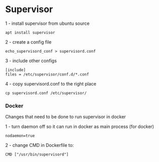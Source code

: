 # Supervisor

1 - install supervisor from ubuntu source

```apt install supervisor```

2 - create a config file

```echo_supervisord_conf > supervisord.conf```

3 - include other configs

```
[include]
files = /etc/supervisor/conf.d/*.conf
```

4 - copy supervisord.conf to the right place

```cp supervisord.conf /etc/supervisor/```

### Docker

Changes that need to be done to run supervisor in docker

1 - turn daemon off so it can run in docker as main process (for docker)

```nodaemon=true```

2 - change CMD in Dockerfile to:

```CMD ["/usr/bin/supervisord"]```